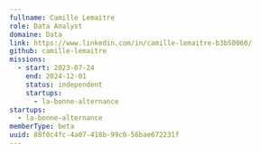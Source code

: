```yaml
---
fullname: Camille Lemaitre
role: Data Analyst
domaine: Data
link: https://www.linkedin.com/in/camille-lemaitre-b3b50060/
github: camille-lemaitre
missions:
  - start: 2023-07-24
    end: 2024-12-01
    status: independent
    startups:
      - la-bonne-alternance
startups:
  - la-bonne-alternance
memberType: beta
uuid: 88f0c4fc-4a07-418b-99c0-56bae672231f
---
```


